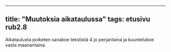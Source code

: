 ---
title: "Muutoksia aikataulussa"
tags: etusivu rub2.8
--
Aikataulusta poiketen sanakoe tekstistä 4 jo perjantaina ja kuuntelukoe vasta maanantaina.